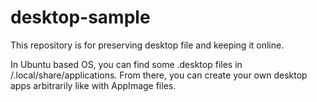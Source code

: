 # desktop-sample
This repository is for preserving desktop file and keeping it online.

In Ubuntu based OS, you can find some .desktop files in /.local/share/applications.
From there, you can create your own desktop apps arbitrarily like with AppImage files.
